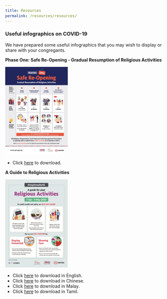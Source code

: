 ```yaml
---
title: Resources
permalink: /resources/resources/
---
```


### Useful infographics on COVID-19

We have prepared some useful infographics that you may wish to display or share with your congregants.

**Phase One: Safe Re-Opening - Gradual Resumption of Religious Activities** 

[<img src="/media/Phase1thumbnail.JPG" width="200"/>](/media/Phase1thumbnail.JPG)

* Click [here](/media/Phase1hi-res.pdf) to download.


**A Guide to Religious Activities** 

[<img src="/images/Infographic2.JPG" width="200"/>](/images/Infographic2.JPG)

* Click [here](/media/FA_200427_MCCY_IRCCSG_CircuitBreaker_EN.pdf) to download in English.
* Click [here](/media/FA_200427_MCCY_IRCCSG_CircuitBreaker_CN.pdf) to download in Chinese.
* Click [here](/media/FA_200427_MCCY_IRCCSG_CircuitBreaker_ML.pdf) to download in Malay.
* Click [here](/media/FA_200427_MCCY_IRCCSG_CircuitBreaker_TM.pdf) to download in Tamil.




